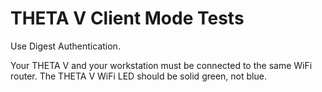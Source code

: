 # THETA V Client Mode Tests

Use Digest Authentication.

Your THETA V and your workstation must be connected to the same
WiFi router.  The THETA V WiFi LED should be solid green, not blue.
